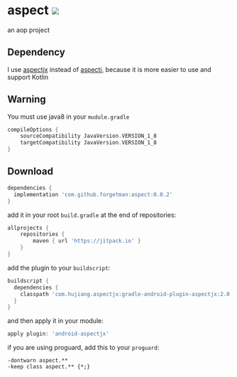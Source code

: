 # aspect [![](https://jitpack.io/v/forgetman/aspect.svg)](https://jitpack.io/#forgetman/aspect)
an aop project

Dependency
------
I use [aspectjx](https://github.com/HujiangTechnology/gradle_plugin_android_aspectjx) instead of [aspectj](https://github.com/eclipse/org.aspectj), because it is more easier to use and support Kotlin

Warning
-------
You must use java8 in your `mudule.gradle`
```groovy
compileOptions {
    sourceCompatibility JavaVersion.VERSION_1_8
    targetCompatibility JavaVersion.VERSION_1_8
}
```

Download
--------

```groovy
dependencies {
  implementation 'com.github.forgetman:aspect:0.0.2'
}
```
add it in your root `build.gradle` at the end of repositories:

```groovy
allprojects {
    repositories {
        maven { url 'https://jitpack.io' }
    }
}
```

add the plugin to your `buildscript`:

```groovy
buildscript {
  dependencies {
    classpath 'com.hujiang.aspectjx:gradle-android-plugin-aspectjx:2.0.1'
  }
}
```



and then apply it in your module:

```groovy
apply plugin: 'android-aspectjx'
```

if you are using proguard, add this to your `proguard`:

```proguard
-dontwarn aspect.**
-keep class aspect.** {*;}
```
